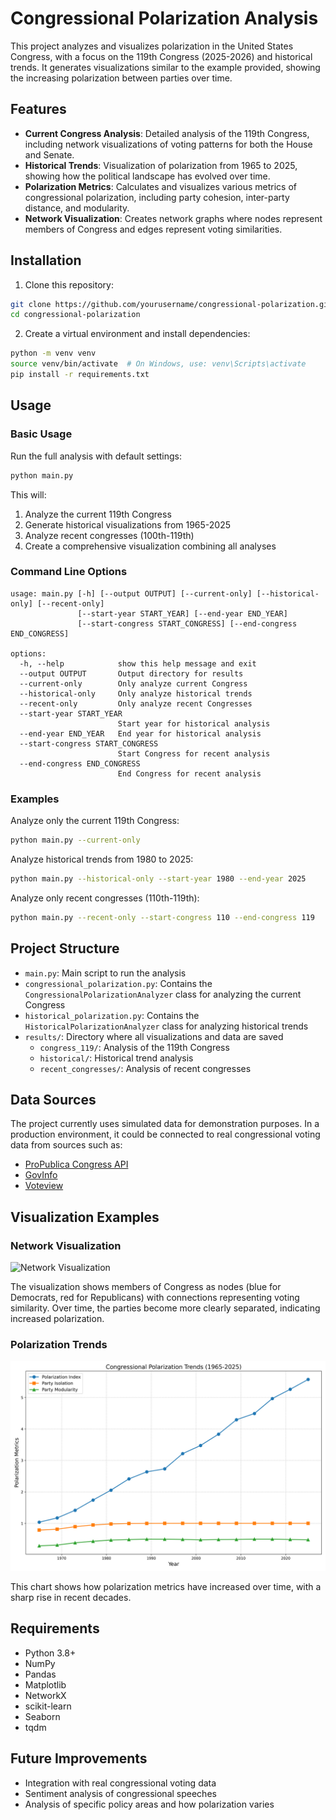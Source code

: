 # Congressional Polarization Analysis

This project analyzes and visualizes polarization in the United States Congress, with a focus on the 119th Congress (2025-2026) and historical trends. It generates visualizations similar to the example provided, showing the increasing polarization between parties over time.

## Features

- **Current Congress Analysis**: Detailed analysis of the 119th Congress, including network visualizations of voting patterns for both the House and Senate.
- **Historical Trends**: Visualization of polarization from 1965 to 2025, showing how the political landscape has evolved over time.
- **Polarization Metrics**: Calculates and visualizes various metrics of congressional polarization, including party cohesion, inter-party distance, and modularity.
- **Network Visualization**: Creates network graphs where nodes represent members of Congress and edges represent voting similarities.

## Installation

1. Clone this repository:
```bash
git clone https://github.com/yourusername/congressional-polarization.git
cd congressional-polarization
```

2. Create a virtual environment and install dependencies:
```bash
python -m venv venv
source venv/bin/activate  # On Windows, use: venv\Scripts\activate
pip install -r requirements.txt
```

## Usage

### Basic Usage

Run the full analysis with default settings:

```bash
python main.py
```

This will:
1. Analyze the current 119th Congress
2. Generate historical visualizations from 1965-2025
3. Analyze recent congresses (100th-119th)
4. Create a comprehensive visualization combining all analyses

### Command Line Options

```
usage: main.py [-h] [--output OUTPUT] [--current-only] [--historical-only] [--recent-only]
               [--start-year START_YEAR] [--end-year END_YEAR]
               [--start-congress START_CONGRESS] [--end-congress END_CONGRESS]

options:
  -h, --help            show this help message and exit
  --output OUTPUT       Output directory for results
  --current-only        Only analyze current Congress
  --historical-only     Only analyze historical trends
  --recent-only         Only analyze recent Congresses
  --start-year START_YEAR
                        Start year for historical analysis
  --end-year END_YEAR   End year for historical analysis
  --start-congress START_CONGRESS
                        Start Congress for recent analysis
  --end-congress END_CONGRESS
                        End Congress for recent analysis
```

### Examples

Analyze only the current 119th Congress:
```bash
python main.py --current-only
```

Analyze historical trends from 1980 to 2025:
```bash
python main.py --historical-only --start-year 1980 --end-year 2025
```

Analyze only recent congresses (110th-119th):
```bash
python main.py --recent-only --start-congress 110 --end-congress 119
```

## Project Structure

- `main.py`: Main script to run the analysis
- `congressional_polarization.py`: Contains the `CongressionalPolarizationAnalyzer` class for analyzing the current Congress
- `historical_polarization.py`: Contains the `HistoricalPolarizationAnalyzer` class for analyzing historical trends
- `results/`: Directory where all visualizations and data are saved
  - `congress_119/`: Analysis of the 119th Congress
  - `historical/`: Historical trend analysis
  - `recent_congresses/`: Analysis of recent congresses

## Data Sources

The project currently uses simulated data for demonstration purposes. In a production environment, it could be connected to real congressional voting data from sources such as:
- [ProPublica Congress API](https://projects.propublica.org/api-docs/congress-api/)
- [GovInfo](https://www.govinfo.gov/app/collection/chrg)
- [Voteview](https://voteview.com/data)

## Visualization Examples

### Network Visualization
![Network Visualization](results/historical/historical_networks_1.png)

The visualization shows members of Congress as nodes (blue for Democrats, red for Republicans) with connections representing voting similarity. Over time, the parties become more clearly separated, indicating increased polarization.

### Polarization Trends
![Polarization Trends](results/historical/polarization_trends.png)

This chart shows how polarization metrics have increased over time, with a sharp rise in recent decades.

## Requirements

- Python 3.8+
- NumPy
- Pandas
- Matplotlib
- NetworkX
- scikit-learn
- Seaborn
- tqdm

## Future Improvements

- Integration with real congressional voting data
- Sentiment analysis of congressional speeches
- Analysis of specific policy areas and how polarization varies